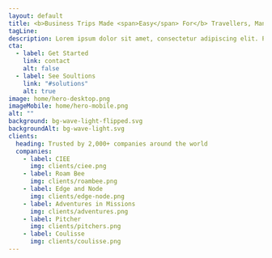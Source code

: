 ```yaml
---
layout: default
title: <b>Business Trips Made <span>Easy</span> For</b> Travellers, Managers & Accounts
tagLine:
description: Lorem ipsum dolor sit amet, consectetur adipiscing elit. Pellentesque vitae adipiscing enim elementum. Mi leo eget proin etiam volutpat facilisi pellentesque.
cta:
  - label: Get Started
    link: contact
    alt: false
  - label: See Soultions
    link: "#solutions"
    alt: true
image: home/hero-desktop.png
imageMobile: home/hero-mobile.png
alt: ""
background: bg-wave-light-flipped.svg
backgroundAlt: bg-wave-light.svg
clients:
  heading: Trusted by 2,000+ companies around the world
  companies:
    - label: CIEE
      img: clients/ciee.png
    - label: Roam Bee
      img: clients/roambee.png
    - label: Edge and Node
      img: clients/edge-node.png
    - label: Adventures in Missions
      img: clients/adventures.png
    - label: Pitcher
      img: clients/pitchers.png
    - label: Coulisse
      img: clients/coulisse.png
---
```

